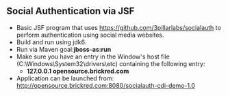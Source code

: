 ## Social Authentication via JSF
* Basic JSF program that uses https://github.com/3pillarlabs/socialauth to perform authentication using social media websites.
* Build and run using jdk6.
* Run via Maven goal:**jboss-as:run**
* Make sure you have an entry in the Window's host file (C:\Windows\System32\drivers\etc) containing the following entry:
    * **127.0.0.1 opensource.brickred.com**
* Application can be launched from: http://opensource.brickred.com:8080/socialauth-cdi-demo-1.0
    